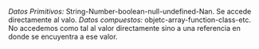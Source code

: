 
*Datos Primitivos:* String-Number-boolean-null-undefined-Nan. Se accede directamente al valo.
*Datos compuestos:* objetc-array-function-class-etc. No accedemos como tal al valor directamente sino a una referencia en donde se encuyentra a ese valor.